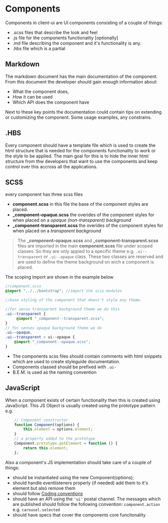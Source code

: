 # Components 

Components in client-ui are UI components consisting of a couple of things:

- .scss files that describe the look and feel
- .js file for the components functionality [optionally]
- .md file describing the component and it's functionality is any.
- .hbs file which is a partial 

## Markdown
The markdown document has the main documentation of the component. From this document the developer should gain enough information about:

- What the component does,
- How it can be used
- Which API does the component have

Next to these key points the documentation could contain tips on extending or customizing the component. Some usage examples, any constrains. 

## .HBS
Every component should have a template file which is used to create the html structure that is needed for the components functionality to work or the style to be applied. The main goal for this is to hide the inner html structure from thw developers that want to use the components and keep control over this accross all the applications.

## SCSS
every component has three scss files

- **component.scss** in this file the base of the component styles are placed.
- **_component-opaque.scss** the overides of the component styles for when placed on a *opaque (non-transparent) background*
- **_component-transparent.scss** the overides of the component styles for when placed on a *transparent background*

> The **_component-opaque.scss** and **_component-transparent.scss** files are imported in the main **component.scss** file under scoped classes. So they are only appied to a specific theme e.g. `.ui--transparent` or `.ui--opaque` class. These two classes are reserved and are used to define the theme background on wich a component is placed.

The scoping import are shown in the example below

```scss
//component.scss
@import "../../bootstrap"; //import the scss modules

//base styling of the component that doesn't style any theme.

//for sense transparent background theme we do this
.ui--transparent {
	 @import "_component--transparent.scss";
}
// for senses opaque background theme we do
.ui--opaque,
.ui--transparent > ui--opaque {
	@import "_component--opaque.scss";
}
```

- The components scss files should contain comments with html snippets which are used to create styleguide documentation.
- Components classed should be prefixed with `.ui-`
- B.E.M. is used as the naming convention

## JavaScript
When a component exists of certain functionality then this is created using JavaScript. This JS Object is usually created using the prototype pattern e.g.

```javascript
	// Component constructor
	function Component(options) {
		this.element = options.element;
	}
	// a property added to the prototype
	Component.prototype.getElement = function () {
		return this.element;
	};
```

Also a component's JS implementation should take care of a couple of things:

- should be instantiated using the new Component(options);
- should handle eventlisteners properly (if needed) add them to it's element but also remove them
- should follow [Coding conventions](https://github.com/Rabobank/FE-docs/blob/wiki/development/coding-conventions.md)
- should have an API using the `'ui'` postal channel. The messages which are published should follow the following convention: `component.action` e.g. `carousel.selected`
- should have specs that cover the components core funcitonality

